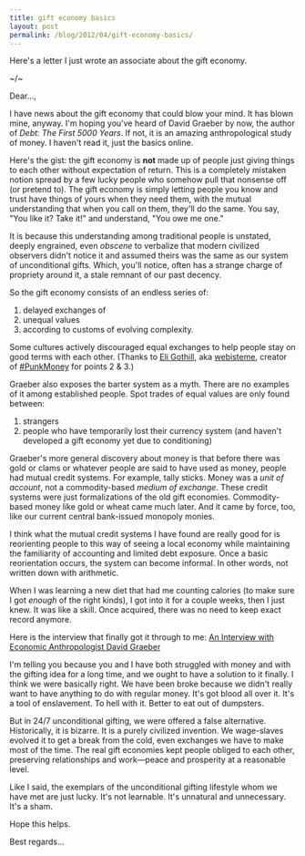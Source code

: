 ```yaml
---
title: gift economy basics
layout: post
permalink: /blog/2012/04/gift-economy-basics/
---
```


Here's a letter I just wrote an associate about the gift economy.

~/~

Dear…,

I have news about the gift economy that could blow your mind. It has blown mine, anyway. I'm hoping you've heard of David Graeber by now, the author of _Debt: The First 5000 Years_. If not, it is an amazing anthropological study of money. I haven't read it, just the basics online.

Here's the gist: the gift economy is **not** made up of people just giving things to each other without expectation of return. This is a completely mistaken notion spread by a few lucky people who somehow pull that nonsense off (or pretend to). The gift economy is simply letting people you know and trust have things of yours when they need them, with the mutual understanding that when you call on them, they'll do the same. You say, "You like it? Take it!" and understand, "You owe me one."

It is because this understanding among traditional people is unstated, deeply engrained, even _obscene_ to verbalize that modern civilized observers didn't notice it and assumed theirs was the same as our system of unconditional gifts. Which, you'll notice, often has a strange charge of propriety around it, a stale remnant of our past decency.

So the gift economy consists of an endless series of:

  1. delayed exchanges of
  2. unequal values
  3. according to customs of evolving complexity.

Some cultures actively discouraged equal exchanges to help people stay on good terms with each other. (Thanks to [Eli Gothill](http://twitter.com/webisteme), aka [webisteme](http://webisteme.org), creator of [#PunkMoney](https://punkmoney.org) for points 2 & 3.)

Graeber also exposes the barter system as a myth. There are no examples of it among established people. Spot trades of equal values are only found between:

  1. strangers
  2. people who have temporarily lost their currency system (and haven't developed a gift economy yet due to conditioning)

Graeber's more general discovery about money is that before there was gold or clams or whatever people are said to have used as money, people had mutual credit systems. For example, tally sticks. Money was a *unit of account*, not a commodity-based *medium of exchange*. These credit systems were just formalizations of the old gift economies. Commodity-based money like gold or wheat came much later. And it came by force, too, like our current central bank-issued monopoly monies.

I think what the mutual credit systems I have found are really good for is reorienting people to this way of seeing a local economy while maintaining the familiarity of accounting and limited debt exposure. Once a basic reorientation occurs, the system can become informal. In other words, not written down with arithmetic.

When I was learning a new diet that had me counting calories (to make sure I got *enough* of the right kinds), I got into it for a couple weeks, then I just knew. It was like a skill. Once acquired, there was no need to keep exact record anymore.

Here is the interview that finally got it through to me:
[An Interview with Economic Anthropologist David Graeber](http://www.nakedcapitalism.com/2011/08/what-is-debt-@@E2@@80@@93-an-interview-with-economic-anthropologist-david-graeber.html)

I'm telling you because you and I have both struggled with money and with the gifting idea for a long time, and we ought to have a solution to it finally. I think we were basically right. We have been broke because we didn't really want to have anything to do with regular money. It's got blood all over it. It's a tool of enslavement. To hell with it. Better to eat out of dumpsters.

But in 24/7 unconditional gifting, we were offered a false alternative. Historically, it is bizarre. It is a purely civilized invention. We wage-slaves evolved it to get a break from the cold, even exchanges we have to make most of the time. The real gift economies kept people obliged to each other, preserving relationships and work—peace and prosperity at a reasonable level.

Like I said, the exemplars of the unconditional gifting lifestyle whom we have met are just lucky. It's not learnable. It's unnatural and unnecessary. It's a sham.

Hope this helps.

Best regards…
